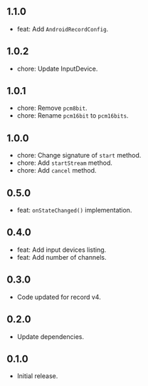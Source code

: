 ## 1.1.0
* feat: Add `AndroidRecordConfig`.

## 1.0.2
* chore: Update InputDevice.

## 1.0.1
* chore: Remove `pcm8bit`.
* chore: Rename `pcm16bit` to `pcm16bits`.

## 1.0.0
* chore: Change signature of `start` method.
* chore: Add `startStream` method.
* chore: Add `cancel` method.

## 0.5.0
* feat: `onStateChanged()` implementation.

## 0.4.0
- feat: Add input devices listing.
- feat: Add number of channels.

## 0.3.0
- Code updated for record v4.

## 0.2.0
- Update dependencies.

## 0.1.0
- Initial release.